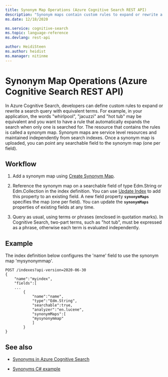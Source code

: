 ```yaml
---
title: Synonym Map Operations (Azure Cognitive Search REST API)
description: "Synonym maps contain custom rules to expand or rewrite a search query in Azure Cognitive Search."
ms.date: 12/18/2020

ms.service: cognitive-search
ms.topic: language-reference
ms.devlang: rest-api

author: HeidiSteen
ms.author: heidist
ms.manager: nitinme
---
```

# Synonym Map Operations (Azure Cognitive Search REST API)

In Azure Cognitive Search, developers can define custom rules to expand or rewrite a search query with equivalent terms. For example, in your application, the words "whirlpool", "jacuzzi" and "hot tub" may be equivalent and you want to have a rule that automatically expands the search when only one is searched for. The resource that contains the rules is called a synonym map. Synonym maps are service level resources and maintained independently from search indexes. Once a synonym map is uploaded, you can point any searchable field to the synonym map (one per field).

## Workflow  

1. Add a synonym map using [Create Synonym Map](create-synonym-map.md).

1. Reference the synonym map on a searchable field of type Edm.String or Edm.Collection in the index definition. You can use [Update Index](update-index.md) to add this property to an existing field. A new field property **`synonymMaps`** specifies the map (one per field). You can update the **`synonymMaps`** properties of existing fields at any time.

1. Query as usual, using terms or phrases (enclosed in quotation marks). In Cognitive Search, two-part terms, such as "hot tub", must be expressed as a phrase, otherwise each term is evaluated independently. 

## Example

The index definition below configures the 'name' field to use the synonym map 'mysynonymmap'.

```http 
POST /indexes?api-version=2020-06-30
{
    "name":"myindex",
    "fields":[
    ...
        {
            "name":"name",
            "type":"Edm.String",
            "searchable":true,
            "analyzer":"en.lucene",
            "synonymMaps":[
            "mysynonymmap"
            ]
        }
}
```

## See also  

+ [Synonyms in Azure Cognitive Search](https://docs.microsoft.com/azure/search/search-synonyms)

+ [Synonyms C# example](https://docs.microsoft.com/azure/search/search-synonyms-tutorial-sdk)
